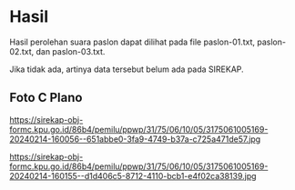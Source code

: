 # Hasil

Hasil perolehan suara paslon dapat dilihat pada file paslon-01.txt, paslon-02.txt, dan paslon-03.txt.

Jika tidak ada, artinya data tersebut belum ada pada SIREKAP.

## Foto C Plano

https://sirekap-obj-formc.kpu.go.id/86b4/pemilu/ppwp/31/75/06/10/05/3175061005169-20240214-160056--651abbe0-3fa9-4749-b37a-c725a471de57.jpg

https://sirekap-obj-formc.kpu.go.id/86b4/pemilu/ppwp/31/75/06/10/05/3175061005169-20240214-160155--d1d406c5-8712-4110-bcb1-e4f02ca38139.jpg
